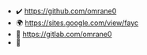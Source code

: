 
<!---
omrane0/omrane0 is a ✨ special ✨ repository because its `README.md` (this file) appears on your GitHub profile.
You can click the Preview link to take a look at your changes.
--->
-  ✔️  https://github.com/omrane0
-  🌍  https://sites.google.com/view/fayc
-  📕 https://gitlab.com/omrane0
-  💼





